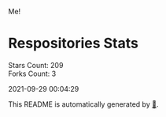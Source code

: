 Me!

# Respositories Stats
Stars Count: 209  
Forks Count: 3

2021-09-29 00:04:29  

This README is automatically generated by [🐰](https://github.com/rnitta/rnitta).
